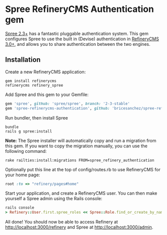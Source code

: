 # Spree RefineryCMS Authentication gem

[Spree 2.3+](http://spreecommerce.com/) has a fantastic pluggable authentication system. This gem configures Spree
to use the built in (Devise) authentication in [RefineryCMS 3.0+](http://refinerycms.com/), and allows you to share
authentication between the two engines.

## Installation

Create a new RefineryCMS application:

    gem install refinerycms
    refinerycms refinery_spree
    
Add Spree and this gem to your Gemfile:

```ruby
gem 'spree', github: 'spree/spree', branch: '2-3-stable'
gem 'spree-refinerycms-authentication', github: 'bricesanchez/spree-refinery-authentication', branch: '2-3-stable'
```
    
Run bundler, then install Spree

    bundle
    rails g spree:install
    
**Note:** The Spree installer will automatically copy and run a migration from this gem. If you want to copy
the migration manually, you can use the following command:

    rake railties:install:migrations FROM=spree_refinery_authentication
    
Optionally put this line at the top of config/routes.rb to use RefineryCMS for your home page:

```ruby
root :to => "refinery/pages#home"
```

Start your application, and create a RefineryCMS user. You can then make yourself a Spree admin using the Rails console:

```ruby
rails console
> Refinery::User.first.spree_roles << Spree::Role.find_or_create_by_name("admin")
```
    
All done! You should now be able to access Refinery at [http://localhost:3000/refinery](http://localhost:3000/refinery) and Spree at [http://localhost:3000/admin](http://localhost:3000/admin).
